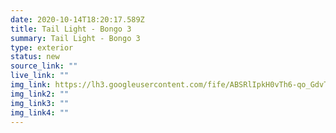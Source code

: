 ```yaml
---
date: 2020-10-14T18:20:17.589Z
title: Tail Light - Bongo 3
summary: Tail Light - Bongo 3
type: exterior
status: new
source_link: ""
live_link: ""
img_link: https://lh3.googleusercontent.com/fife/ABSRlIpkH0vTh6-qo_GdvTcYWEukhAIJ_y0-iEr_kAg2deATKvJJk6r2jpGwPHwc16at1hLsZH56x8YCMLWSJ9b-ehM1WeR1_gbHHpp0apTStfN0S3HKFWMAleOpyCrFBEhOdgzhGjnc94Scj2usWOn9aHuQdZ_zDHjhriDV3pyKdOcfhnEjp4zwocx5QAYqj-rO7feswrx_uI_yLx9F6GHbxawbfADCTfjn9eWPlYMvQE9aUGKozabRmYd7PCY6t6xEPZZ5G7JKsBwo2JKzNXYAsltKq0tlgc1ps0D6C-qkIsg73cKUOZZHqTkzy8kXLE9VUYvvLO0-iE327pqnBKf-itiE-_HoSDKlrGH9ClsVp9bm-aMYIYR8zdwbgWHmVep0hpVVyXnasQ2cOL5jvrB90sHrJdASkp4xR0b0Wtjy-hREx7KlOOcj3pEjOnL3fFcb37g38cbjHfZtX9jU_CykyIXSNVhJp-js2Jr8BTDbupfDZ0D2G7q31ILylf7zGQfld0UFU5PFfoZ4dO-M3TW073-Qv3mmZIBqmeC4_TCc5HXKzJwtdakZJ0D0I9efCEY5mTfbqLh1VbbMdFpFdKsMAxL3M6YIHC2iE_JFns1LsJbSUBNXDJZ2V3tAfeNi7esB9THxKAsu9_lhc0dtSX-NiHWeZEw7XJZ84NqTyIoJ6OFE3S2LNfQZT1sjxBtSB9_Lb-uBlHUyitnpm-o2PKzm6AppxBiktNJaNA=w795-h666-ft
img_link2: ""
img_link3: ""
img_link4: ""
---
```


